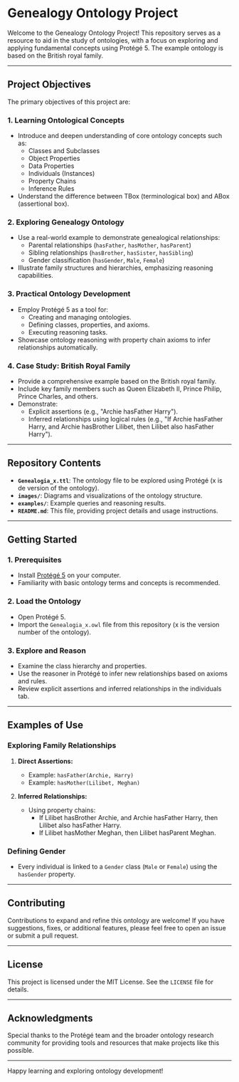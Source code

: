 # Genealogy Ontology Project

Welcome to the Genealogy Ontology Project! This repository serves as a resource to aid in the study of ontologies, with a focus on exploring and applying fundamental concepts using Protégé 5. The example ontology is based on the British royal family.

---

## **Project Objectives**

The primary objectives of this project are:

### 1. **Learning Ontological Concepts**
   - Introduce and deepen understanding of core ontology concepts such as:
     - Classes and Subclasses
     - Object Properties
     - Data Properties
     - Individuals (Instances)
     - Property Chains
     - Inference Rules
   - Understand the difference between TBox (terminological box) and ABox (assertional box).

### 2. **Exploring Genealogy Ontology**
   - Use a real-world example to demonstrate genealogical relationships:
     - Parental relationships (`hasFather`, `hasMother`, `hasParent`)
     - Sibling relationships (`hasBrother`, `hasSister`, `hasSibling`)
     - Gender classification (`hasGender`, `Male`, `Female`)
   - Illustrate family structures and hierarchies, emphasizing reasoning capabilities.

### 3. **Practical Ontology Development**
   - Employ Protégé 5 as a tool for:
     - Creating and managing ontologies.
     - Defining classes, properties, and axioms.
     - Executing reasoning tasks.
   - Showcase ontology reasoning with property chain axioms to infer relationships automatically.

### 4. **Case Study: British Royal Family**
   - Provide a comprehensive example based on the British royal family.
   - Include key family members such as Queen Elizabeth II, Prince Philip, Prince Charles, and others.
   - Demonstrate:
     - Explicit assertions (e.g., "Archie hasFather Harry").
     - Inferred relationships using logical rules (e.g., "If Archie hasFather Harry, and Archie hasBrother Lilibet, then Lilibet also hasFather Harry").

---

## **Repository Contents**

- **`Genealogia_x.ttl`**: The ontology file to be explored using Protégé (x is de version of the ontology).
- **`images/`**: Diagrams and visualizations of the ontology structure.
- **`examples/`**: Example queries and reasoning results.
- **`README.md`**: This file, providing project details and usage instructions.

---

## **Getting Started**

### 1. Prerequisites
   - Install [Protégé 5](https://protegeproject.github.io/) on your computer.
   - Familiarity with basic ontology terms and concepts is recommended.

### 2. Load the Ontology
   - Open Protégé 5.
   - Import the `Genealogia_x.owl` file from this repository (x is the version number of the ontology).

### 3. Explore and Reason
   - Examine the class hierarchy and properties.
   - Use the reasoner in Protégé to infer new relationships based on axioms and rules.
   - Review explicit assertions and inferred relationships in the individuals tab.

---

## **Examples of Use**

### **Exploring Family Relationships**
1. **Direct Assertions:**
   - Example: `hasFather(Archie, Harry)`
   - Example: `hasMother(Lilibet, Meghan)`

2. **Inferred Relationships:**
   - Using property chains:
     - If Lilibet hasBrother Archie, and Archie hasFather Harry, then Lilibet also hasFather Harry.
     - If Lilibet hasMother Meghan, then Lilibet hasParent Meghan.

### **Defining Gender**
- Every individual is linked to a `Gender` class (`Male` or `Female`) using the `hasGender` property.

---

## **Contributing**

Contributions to expand and refine this ontology are welcome! If you have suggestions, fixes, or additional features, please feel free to open an issue or submit a pull request.

---

## **License**

This project is licensed under the MIT License. See the `LICENSE` file for details.

---

## **Acknowledgments**

Special thanks to the Protégé team and the broader ontology research community for providing tools and resources that make projects like this possible.

---

Happy learning and exploring ontology development!

